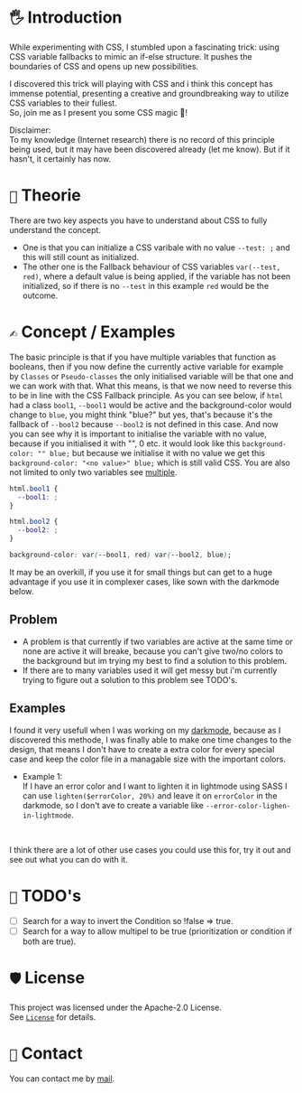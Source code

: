 # `🖐️` Introduction
While experimenting with CSS, I stumbled upon a fascinating trick: using CSS variable fallbacks to mimic an if-else structure. It pushes the boundaries of CSS and opens up new possibilities.

I discovered this trick will playing with CSS and i think this concept has immense potential, presenting a creative and groundbreaking way to utilize CSS variables to their fullest. <br/>
So, join me as I present you some CSS magic 🧙!

Disclaimer: <br/>
To my knowledge (Internet research) there is no record of this principle being used, but it may have been discovered already (let me know). But if it hasn't, it certainly has now.

# `📖` Theorie
There are two key aspects you have to understand about CSS to fully understand the concept.
- One is that you can initialize a CSS varibale with no value `--test: ;` and this will still count as initialized.
- The other one is the Fallback behaviour of CSS variables `var(--test, red)`, where a default value is being applied, if the variable has not been initialized, so if there is no `--test` in this example `red` would be the outcome.

# `✍️` Concept / Examples
The basic principle is that if you have multiple variables that function as booleans, then if you now define the currently active variable for example by `Classes` or `Pseudo-classes` the only initialised variable will be that one and we can work with that. What this means, is that we now need to reverse this to be in line with the CSS Fallback principle. As you can see below, if `html` had a class `bool1`, `--bool1` would be active and the background-color would change to `blue`, you might think "blue?" but yes, that's because it's the fallback of `--bool2` because `--bool2` is not defined in this case. And now you can see why it is important to initialise the variable with no value, because if you initialised it with "", 0 etc. it would look like this `background-color: "" blue;` but because we initialise it with no value we get this `background-color: "<no value>" blue;` which is still valid CSS. You are also not limited to only two variables see [multiple](examples/multiple.scss).

```CSS
html.bool1 {
  --bool1: ;
}

html.bool2 {
  --bool2: ;
}

background-color: var(--bool1, red) var(--bool2, blue);
```

It may be an overkill, if you use it for small things but can get to a huge advantage if you use it in complexer cases, like sown with the darkmode below.

## Problem
- A problem is that currently if two variables are active at the same time or none are active it will breake, because you can't give two/no colors to the background but im trying my best to find a solution to this problem.
- If there are to many variables used it will get messy but i'm currently trying to figure out a solution to this problem see TODO's.

## Examples

I found it very usefull when I was working on my [darkmode](examples/darkmode.scss), because as I discovered this methode, I was finally able to make one time changes to the design, that means I don't have to create a extra color for every special case and keep the color file in a managable size with the important colors.

- Example 1: <br/>
If I have an error color and I want to lighten it in lightmode using SASS I can use `lighten($errorColor, 20%)` and leave it on `errorColor` in the darkmode, so I don't ave to create a variable like `--error-color-lighen-in-lightmode`.

<br/>

I think there are a lot of other use cases you could use this for, try it out and see out what you can do with it.

# `📌` TODO's
- [ ] Search for a way to invert the Condition so !false => true.
- [ ] Search for a way to allow multipel to be true (prioritization or condition if both are true).

# `🛡️` License
This project was licensed under the Apache-2.0 License.
<br />
See [`License`](LICENSE) for details.


# `📧` Contact
You can contact me by [mail](mailto:contact@fabian.li).
